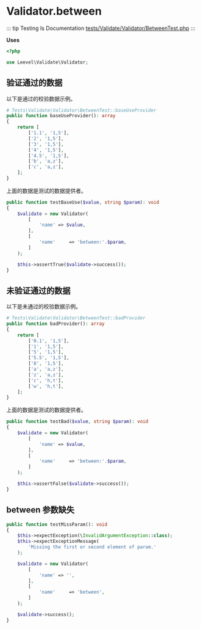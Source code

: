 # Validator.between

::: tip Testing Is Documentation
[tests/Validate/Validator/BetweenTest.php](https://github.com/hunzhiwange/framework/blob/master/tests/Validate/Validator/BetweenTest.php)
:::
    
**Uses**

``` php
<?php

use Leevel\Validate\Validator;
```

## 验证通过的数据

以下是通过的校验数据示例。

``` php
# Tests\Validate\Validator\BetweenTest::baseUseProvider
public function baseUseProvider(): array
{
    return [
        ['1.1', '1,5'],
        ['2', '1,5'],
        ['3', '1,5'],
        ['4', '1,5'],
        ['4.5', '1,5'],
        ['b', 'a,z'],
        ['c', 'a,z'],
    ];
}
```

上面的数据是测试的数据提供者。


``` php
public function testBaseUse($value, string $param): void
{
    $validate = new Validator(
        [
            'name' => $value,
        ],
        [
            'name'     => 'between:'.$param,
        ]
    );

    $this->assertTrue($validate->success());
}
```
    
## 未验证通过的数据

以下是未通过的校验数据示例。

``` php
# Tests\Validate\Validator\BetweenTest::badProvider
public function badProvider(): array
{
    return [
        ['0.1', '1,5'],
        ['1', '1,5'],
        ['5', '1,5'],
        ['5.5', '1,5'],
        ['8', '1,5'],
        ['a', 'a,z'],
        ['z', 'a,z'],
        ['c', 'h,t'],
        ['w', 'h,t'],
    ];
}
```

上面的数据是测试的数据提供者。


``` php
public function testBad($value, string $param): void
{
    $validate = new Validator(
        [
            'name' => $value,
        ],
        [
            'name'     => 'between:'.$param,
        ]
    );

    $this->assertFalse($validate->success());
}
```
    
## between 参数缺失

``` php
public function testMissParam(): void
{
    $this->expectException(\InvalidArgumentException::class);
    $this->expectExceptionMessage(
        'Missing the first or second element of param.'
    );

    $validate = new Validator(
        [
            'name' => '',
        ],
        [
            'name'     => 'between',
        ]
    );

    $validate->success();
}
```